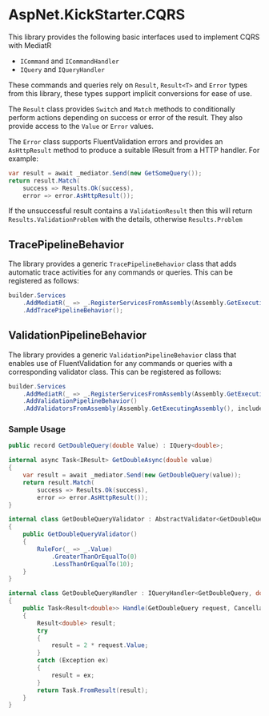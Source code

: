 # AspNet.KickStarter.CQRS

This library provides the following basic interfaces used to implement CQRS with MediatR

* `ICommand` and `ICommandHandler`
* `IQuery` and `IQueryHandler`

These commands and queries rely on `Result`, `Result<T>` and `Error` types from this library, these types support implicit conversions for ease of use.

The `Result` class provides `Switch` and `Match` methods to conditionally perform actions depending on success or error of the result. They also provide access to the `Value` or `Error` values.

The `Error` class supports FluentValidation errors and provides an `AsHttpResult` method to produce a suitable IResult from a HTTP handler. For example:

```csharp
var result = await _mediator.Send(new GetSomeQuery());
return result.Match(
    success => Results.Ok(success),
    error => error.AsHttpResult());
```

If the unsuccessful result contains a `ValidationResult` then this will return `Results.ValidationProblem` with the details, otherwise `Results.Problem`

## TracePipelineBehavior

The library provides a generic `TracePipelineBehavior` class that adds automatic trace activities for any commands or queries. This can be registered as follows:

```csharp
builder.Services
    .AddMediatR(_ => _.RegisterServicesFromAssembly(Assembly.GetExecutingAssembly()))
    .AddTracePipelineBehavior();
```

## ValidationPipelineBehavior

The library provides a generic `ValidationPipelineBehavior` class that enables use of FluentValidation for any commands or queries with a corresponding validator class. This can be registered as follows:

```csharp
builder.Services
    .AddMediatR(_ => _.RegisterServicesFromAssembly(Assembly.GetExecutingAssembly()))
    .AddValidationPipelineBehavior()
    .AddValidatorsFromAssembly(Assembly.GetExecutingAssembly(), includeInternalTypes: true);
```

### Sample Usage

```csharp
public record GetDoubleQuery(double Value) : IQuery<double>;
```
```csharp
internal async Task<IResult> GetDoubleAsync(double value)
{
    var result = await _mediator.Send(new GetDoubleQuery(value));
    return result.Match(
        success => Results.Ok(success),
        error => error.AsHttpResult());
}
```
```csharp
internal class GetDoubleQueryValidator : AbstractValidator<GetDoubleQuery>
{
    public GetDoubleQueryValidator()
    {
        RuleFor(_ => _.Value)
            .GreaterThanOrEqualTo(0)
            .LessThanOrEqualTo(10);
    }
}
```
```csharp
internal class GetDoubleQueryHandler : IQueryHandler<GetDoubleQuery, double>
{
    public Task<Result<double>> Handle(GetDoubleQuery request, CancellationToken cancellationToken)
    {
        Result<double> result;
        try
        {
            result = 2 * request.Value;
        }
        catch (Exception ex)
        {
            result = ex;
        }
        return Task.FromResult(result);
    }
}
```
